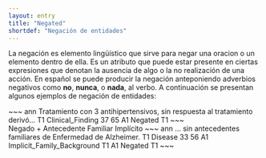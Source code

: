 ```yaml
---
layout: entry
title: "Negated"
shortdef: "Negación de entidades"
---
```


La negación es elemento lingüístico que sirve para negar una oracion o un elemento dentro de ella. Es un atributo que puede estar presente en ciertas expresiones que denotan la ausencia de algo o la no realización de una acción. En español se puede producir la negación anteponiendo adverbios negativos como **no**, **nunca**, o **nada**, al verbo. A continuación se presentan algunos ejemplos de negación de entidades:

<div class="annotation-correct" markdown="1">
~~~ ann
Tratamiento con 3 antihipertensivos, sin respuesta al tratamiento derivó...
T1 Clinical_Finding 37 65 
A1 Negated T1 
~~~
</div>

<div class="annotation-correct" markdown="1">
Negado + Antecedente Familiar Implícito
~~~ ann
… sin antecedentes familiares de Enfermedad de Alzheimer.
T1 Disease 33 56 
A1 Implicit_Family_Background T1
A1 Negated T1
~~~
</div>

